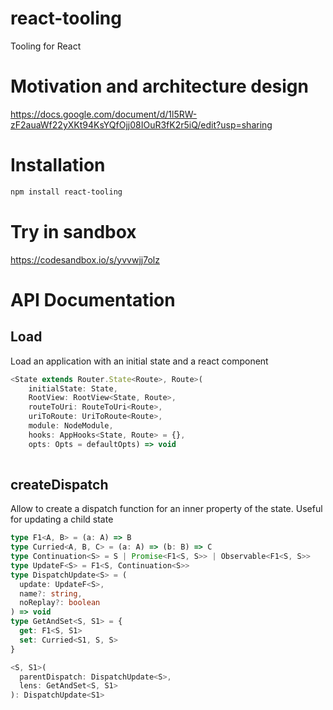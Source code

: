 # react-tooling
Tooling for React

# Motivation and architecture design

https://docs.google.com/document/d/1l5RW-zF2auaWf22yXKt94KsYQfOjj08IOuR3fK2r5iQ/edit?usp=sharing

# Installation
```sh
npm install react-tooling
```

# Try in sandbox

https://codesandbox.io/s/yvvwjj7olz

# API Documentation

## Load

Load an application with an initial state and a react component

```ts
<State extends Router.State<Route>, Route>(
    initialState: State,
    RootView: RootView<State, Route>,
    routeToUri: RouteToUri<Route>,
    uriToRoute: UriToRoute<Route>,
    module: NodeModule,
    hooks: AppHooks<State, Route> = {},
    opts: Opts = defaultOpts) => void
    
 ```
 
## createDispatch

Allow to create a dispatch function for an inner property of the state.
Useful for updating a child state

```ts
type F1<A, B> = (a: A) => B
type Curried<A, B, C> = (a: A) => (b: B) => C
type Continuation<S> = S | Promise<F1<S, S>> | Observable<F1<S, S>>
type UpdateF<S> = F1<S, Continuation<S>>
type DispatchUpdate<S> = (
  update: UpdateF<S>,
  name?: string,
  noReplay?: boolean
) => void
type GetAndSet<S, S1> = {
  get: F1<S, S1>
  set: Curried<S1, S, S>
}

<S, S1>(
  parentDispatch: DispatchUpdate<S>,
  lens: GetAndSet<S, S1>
): DispatchUpdate<S1>
```
